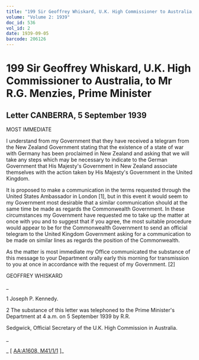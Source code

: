 ```yaml
---
title: "199 Sir Geoffrey Whiskard, U.K. High Commissioner to Australia, to Mr R.G. Menzies, Prime Minister"
volume: "Volume 2: 1939"
doc_id: 536
vol_id: 2
date: 1939-09-05
barcode: 206126
---
```


# 199 Sir Geoffrey Whiskard, U.K. High Commissioner to Australia, to Mr R.G. Menzies, Prime Minister

## Letter CANBERRA, 5 September 1939

MOST IMMEDIATE

I understand from my Government that they have received a telegram from the New Zealand Government stating that the existence of a state of war with Germany has been proclaimed in New Zealand and asking that we will take any steps which may be necessary to indicate to the German Government that His Majesty's Government in New Zealand associate themselves with the action taken by His Majesty's Government in the United Kingdom.

It is proposed to make a communication in the terms requested through the United States Ambassador in London [1], but in this event it would seem to my Government most desirable that a similar communication should at the same time be made as regards the Commonwealth Government. In these circumstances my Government have requested me to take up the matter at once with you and to suggest that if you agree, the most suitable procedure would appear to be for the Commonwealth Government to send an official telegram to the United Kingdom Government asking for a communication to be made on similar lines as regards the position of the Commonwealth.

As the matter is most immediate my Office communicated the substance of this message to your Department orally early this morning for transmission to you at once in accordance with the request of my Government. [2]

GEOFFREY WHISKARD

_

1 Joseph P. Kennedy.

2 The substance of this letter was telephoned to the Prime Minister's Department at 4 a.m. on 5 September 1939 by R.R.

Sedgwick, Official Secretary of the U.K. High Commission in Australia.

_

_ [ [AA:A1608, M41/1/1](http://www.naa.gov.au/cgi-bin/Search?O=I&Number=206126) ]_
